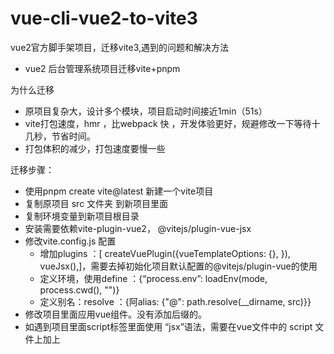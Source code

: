 # vue-cli-vue2-to-vite3
vue2官方脚手架项目，迁移vite3,遇到的问题和解决方法

- vue2 后台管理系统项目迁移vite+pnpm

为什么迁移
- 原项目复杂大，设计多个模块，项目启动时间接近1min（51s）
- vite打包速度，hmr ，比webpack 快 ，开发体验更好，规避修改一下等待十几秒，节省时间。
- 打包体积的减少，打包速度要慢一些

迁移步骤：

- 使用pnpm create vite@latest 新建一个vite项目
- 复制原项目 src 文件夹 到新项目里面
- 复制环境变量到新项目根目录
- 安装需要依赖vite-plugin-vue2， @vitejs/plugin-vue-jsx 
- 修改vite.config.js 配置
   - 增加plugins ：[ createVuePlugin({vueTemplateOptions: {}, }), vueJsx(),]，需要去掉初始化项目默认配置的@vitejs/plugin-vue的使用
   - 定义环境，使用define ：{“process.env”: loadEnv(mode, process.cwd(), "")}
   - 定义别名：resolve ：{阿alias: {"@": path.resolve(__dirname, src)}}
- 修改项目里面应用vue组件。没有添加后缀的。
- 如遇到项目里面script标签里面使用 “jsx”语法，需要在vue文件中的 script 文件上加上 <script lang="jsx">
 或者尝试：.vue后缀文件更改为.jsx 或 .tsx文件 就可以执行（自己没试过）


待结局bug》》》
- require 问题待解决 ？vite 不支持require，webpack支持，是因为webpack内置了require语法。通过plugin ast code 装换？
